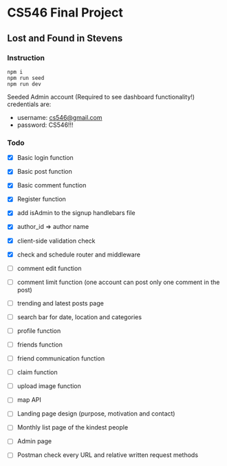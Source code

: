# CS546 Final Project

## Lost and Found in Stevens

### Instruction

```console
npm i
npm run seed
npm run dev
```

Seeded Admin account (Required to see dashboard functionality!) credentials are:

-   username: cs546@gmail.com
-   password: CS546!!!

### Todo 

- [x] Basic login function
- [x] Basic post function
- [x] Basic comment function
- [x] Register function
- [x] add isAdmin to the signup handlebars file
- [x] author_id => author name
- [x] client-side validation check
- [x] check and schedule router and middleware 
- [ ] comment edit function
- [ ] comment limit function (one account can post only one comment in the post)
- [ ] trending and latest posts page
- [ ] search bar for date, location and categories
- [ ] profile function
- [ ] friends function
- [ ] friend communication function
- [ ] claim function
- [ ] upload image function
- [ ] map API 
- [ ] Landing page design (purpose, motivation and contact)
- [ ] Monthly list page of the kindest people
- [ ] Admin page
- [ ] Postman check every URL and relative written request methods

